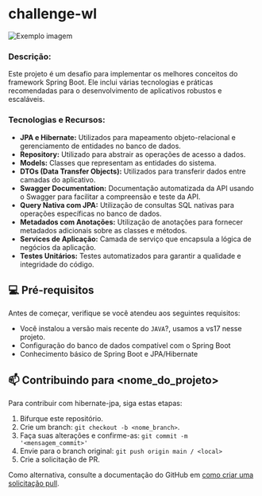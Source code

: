 # challenge-wl

<img src="https://scrimba.com/articles/content/images/2022/08/Coding-or-Programming_-What-Is-the-Difference_-main-1.png" alt="Exemplo imagem">

### Descrição:

Este projeto é um desafio para implementar os melhores conceitos do framework Spring Boot. Ele inclui várias tecnologias e práticas recomendadas para o desenvolvimento de aplicativos robustos e escaláveis.

### Tecnologias e Recursos:
- **JPA e Hibernate:** Utilizados para mapeamento objeto-relacional e gerenciamento de entidades no banco de dados.
- **Repository:** Utilizado para abstrair as operações de acesso a dados.
- **Models:** Classes que representam as entidades do sistema.
- **DTOs (Data Transfer Objects):** Utilizados para transferir dados entre camadas do aplicativo.
- **Swagger Documentation:** Documentação automatizada da API usando o Swagger para facilitar a compreensão e teste da API.
- **Query Nativa com JPA:** Utilização de consultas SQL nativas para operações específicas no banco de dados.
- **Metadados com Anotações:** Utilização de anotações para fornecer metadados adicionais sobre as classes e métodos.
- **Services de Aplicação:** Camada de serviço que encapsula a lógica de negócios da aplicação.
- **Testes Unitários:** Testes automatizados para garantir a qualidade e integridade do código.
## 💻 Pré-requisitos

Antes de começar, verifique se você atendeu aos seguintes requisitos:

- Você instalou a versão mais recente do `JAVA`?, usamos a vs17 nesse projeto.
- Configuração do banco de dados compatível com o Spring Boot
- Conhecimento básico de Spring Boot e JPA/Hibernate

## 📫 Contribuindo para <nome_do_projeto>

Para contribuir com hibernate-jpa, siga estas etapas:

1. Bifurque este repositório.
2. Crie um branch: `git checkout -b <nome_branch>`.
3. Faça suas alterações e confirme-as: `git commit -m '<mensagem_commit>'`
4. Envie para o branch original: `git push origin main / <local>`
5. Crie a solicitação de PR.

Como alternativa, consulte a documentação do GitHub em [como criar uma solicitação pull](https://help.github.com/en/github/collaborating-with-issues-and-pull-requests/creating-a-pull-request).

